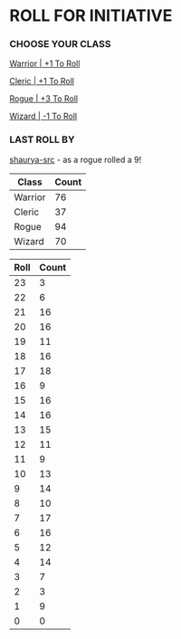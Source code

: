 # ROLL FOR INITIATIVE
### CHOOSE YOUR CLASS

[Warrior | +1 To Roll](https://github.com/benjaminsampica/benjaminsampica/issues/new?title=roll%7Cwarrior&body=Just+click+%27Submit+new+issue%27.)

[Cleric | +1 To Roll](https://github.com/benjaminsampica/benjaminsampica/issues/new?title=roll%7Ccleric&body=Just+click+%27Submit+new+issue%27.)

[Rogue | +3 To Roll](https://github.com/benjaminsampica/benjaminsampica/issues/new?title=roll%7Crogue&body=Just+click+%27Submit+new+issue%27.)

[Wizard | -1 To Roll](https://github.com/benjaminsampica/benjaminsampica/issues/new?title=roll%7Cwizard&body=Just+click+%27Submit+new+issue%27.)
### LAST ROLL BY
[shaurya-src](https://www.github.com/shaurya-src) - as a rogue rolled a 9!

|Class|Count|
|-|-|
|Warrior|76|
|Cleric|37|
|Rogue|94|
|Wizard|70|

|Roll|Count|
|-|-|
|23|3
|22|6
|21|16
|20|16
|19|11
|18|16
|17|18
|16|9
|15|16
|14|16
|13|15
|12|11
|11|9
|10|13
|9|14
|8|10
|7|17
|6|16
|5|12
|4|14
|3|7
|2|3
|1|9
|0|0
